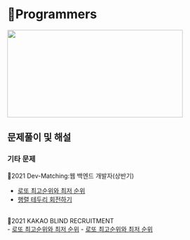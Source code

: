 # 🌱Programmers
<img src="https://user-images.githubusercontent.com/91609858/135637730-f3e3eb5a-4a94-46b0-b3fd-4c8a03cdc4d6.png" width="400" height="200">

## 문제풀이 및 해설

### 기타 문제 <br>
 🌱2021 Dev-Matching:웹 백엔드 개발자(상반기)
 - <a href="">로또 최고순위와 최저 순위</a>
 - <a href="">행렬 테두리 회전하기</a>
 <br>
 🌱2021 KAKAO BLIND RECRUITMENT<br>
 - <a href="">로또 최고순위와 최저 순위</a>
 - <a href="">로또 최고순위와 최저 순위</a>
